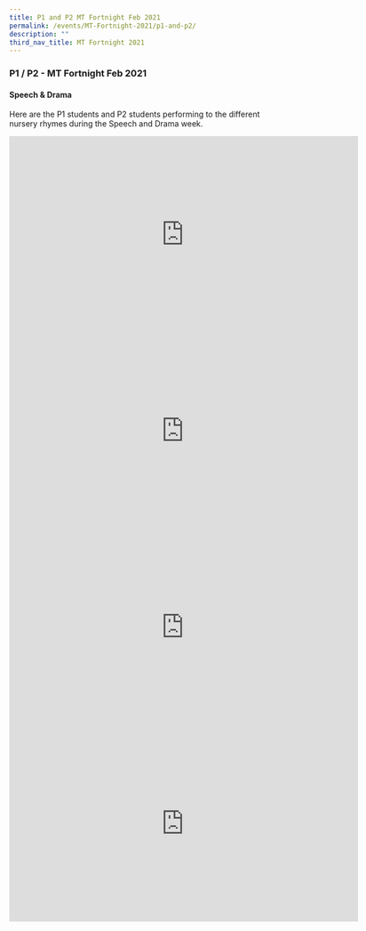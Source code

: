 ```yaml
---
title: P1 and P2 MT Fortnight Feb 2021
permalink: /events/MT-Fortnight-2021/p1-and-p2/
description: ""
third_nav_title: MT Fortnight 2021
---
```

### P1 / P2 - MT Fortnight Feb 2021

#### Speech & Drama

Here are the P1 students and P2 students performing to the different nursery rhymes during the Speech and Drama week.

<iframe width="628" height="353" src="https://www.youtube.com/embed/Km_Z99_X_5M" title="P1CC 2021 02 26" frameborder="0" allow="accelerometer; autoplay; clipboard-write; encrypted-media; gyroscope; picture-in-picture" allowfullscreen></iframe>

<iframe width="628" height="353" src="https://www.youtube.com/embed/BOFQVWqtmcA" title="P1CA 2021 02 26" frameborder="0" allow="accelerometer; autoplay; clipboard-write; encrypted-media; gyroscope; picture-in-picture" allowfullscreen></iframe>

<iframe width="628" height="353" src="https://www.youtube.com/embed/4kby90YVS18" title="P1CB 2021 02 26" frameborder="0" allow="accelerometer; autoplay; clipboard-write; encrypted-media; gyroscope; picture-in-picture" allowfullscreen></iframe>

<iframe width="628" height="353" src="https://www.youtube.com/embed/sRpspWdkMqk" title="P2CA Speech and Drama 2021 02 25" frameborder="0" allow="accelerometer; autoplay; clipboard-write; encrypted-media; gyroscope; picture-in-picture" allowfullscreen></iframe>

